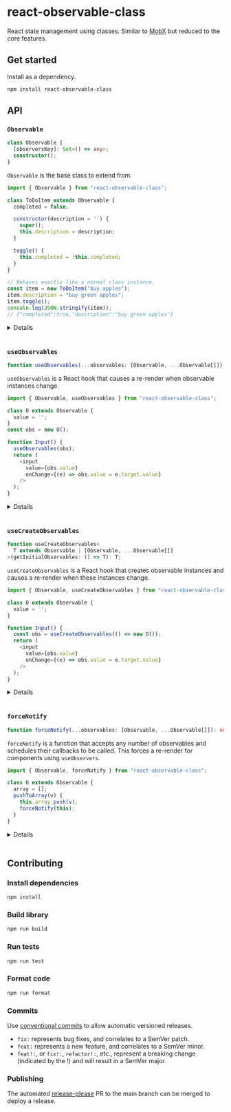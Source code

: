 # react-observable-class

React state management using classes. Similar to [MobX](https://mobx.js.org/README.html) but reduced to the core features.

## Get started

Install as a dependency.

```sh
npm install react-observable-class
```

## API

### `Observable`

```ts
class Observable {
  [observersKey]: Set<() => any>;
  constructor();
}
```

`Observable` is the base class to extend from.

```js
import { Observable } from "react-observable-class";

class ToDoItem extends Observable {
  completed = false;

  constructor(description = '') {
    super();
    this.description = description;
  }

  toggle() {
    this.completed = !this.completed;
  }
}

// Behaves exactly like a normal class instance.
const item = new ToDoItem("buy apples");
item.description = "buy green apples";
item.toggle();
console.log(JSON.stringify(item));
// {"completed":true,"description":"buy green apples"}
```

<details>
<summary>Details</summary>

The `Observable` base class makes the created instance a [Proxy](https://developer.mozilla.org/en-US/docs/Web/JavaScript/Reference/Global_Objects/Proxy) with traps to detect changes to top-level properties.
"Top-level properties" are properties directly on the instance. `this.object.value = 'new value'` will not be detected as a change. Either replace the whole object or use `forceNotify` (see below).

There are no base methods or properties other than a Symbol key for storing callbacks when top-level properties change.

When a top-level property changes (according to [`Object.is`](https://developer.mozilla.org/en-US/docs/Web/JavaScript/Reference/Global_Objects/Object/is)), callbacks are scheduled to be called using [`Promise.then`](https://developer.mozilla.org/en-US/docs/Web/JavaScript/Reference/Global_Objects/Promise/then).
This means callbacks are called asynchronously. The instance is still updated synchronously, just callbacks are called asynchronously.

Callbacks are also batched. They are scheduled to be called once even if subscribed to multiple changed observables.

</details>

<br />

### `useObservables`

```ts
function useObservables(...observables: [Observable, ...Observable[]]): void;
```

`useObservables` is a React hook that causes a re-render when observable instances change.

```js
import { Observable, useObservables } from "react-observable-class";

class O extends Observable {
  value = '';
}
const obs = new O();

function Input() {
  useObservables(obs);
  return (
    <input
      value={obs.value}
      onChange={(e) => obs.value = e.target.value}
    />
  );
}
```

<details>
<summary>Details</summary>

Can be called with one or more observable instances: `useObservables(obs1, obs2, ...etc)`.

Observable instance can be created at the module/global scope and shared between components. This is useful to sync external state with a component.

Changes to nested properties are not observed. If the nested object is an observable, it can be observed manually:

```js
class Child extends Observable {
  value = '';
}
class Parent extends Observable {
  value = '';
  child = new Child();
}

const parent = new Parent();

function Component() {
  // parent.child is also an observable and must be specified
  // if the component wants to re-render when it changes.
  useObservables(parent, parent.child);
  return ...
}
```

</details>

<br />

### `useCreateObservables`

```ts
function useCreateObservables<
  T extends Observable | [Observable, ...Observable[]]
>(getInitialObservables: () => T): T;
```

`useCreateObservables` is a React hook that creates observable instances and causes a re-render when these instances change.

```js
import { Observable, useCreateObservables } from "react-observable-class";

class O extends Observable {
  value = '';
}

function Input() {
  const obs = useCreateObservables(() => new O());
  return (
    <input
      value={obs.value}
      onChange={(e) => obs.value = e.target.value}
    />
  );
}
```

<details>
<summary>Details</summary>

Can create one or more observable instances: `const [o1, o2] = useCreateObservables(() => [new O(), new O()])`.

This hook is provided to make "local" or "component scoped" state easier to use. Calls `useObservables` internally.

</details>

<br />

### `forceNotify`

```ts
function forceNotify(...observables: [Observable, ...Observable[]]): void;
```

`forceNotify` is a function that accepts any number of observables and schedules their callbacks to be called. This forces a re-render for components using `useObservers`.

```js
import { Observable, forceNotify } from "react-observable-class";

class O extends Observable {
  array = [];
  pushToArray(v) {
    this.array.push(v);
    forceNotify(this);
  }
}
```

<details>
<summary>Details</summary>

Useful for making changes to nested properties without creating a copy of the object.

</details>

<br />

## Contributing

### Install dependencies

```sh
npm install
```

### Build library

```sh
npm run build
```

### Run tests

```sh
npm run test
```

### Format code

```sh
npm run format
```

### Commits

Use [conventional commits](https://www.conventionalcommits.org/en/v1.0.0/) to allow automatic versioned releases.

- `fix:` represents bug fixes, and correlates to a SemVer patch.
- `feat:` represents a new feature, and correlates to a SemVer minor.
- `feat!:`, or `fix!:`, `refactor!:`, etc., represent a breaking change (indicated by the !) and will result in a SemVer major.

### Publishing

The automated [release-please](https://github.com/googleapis/release-please) PR to the main branch can be merged to deploy a release.
